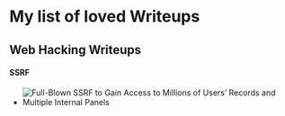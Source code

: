 # My list of loved Writeups


## Web Hacking Writeups

#### SSRF

- ![Full-Blown SSRF to Gain Access to Millions of Users’ Records and Multiple Internal Panels](https://medium.com/@skycer_00/full-blown-ssrf-to-gain-access-to-millions-of-users-records-and-multiple-internal-panels-3719d9b802e9)

